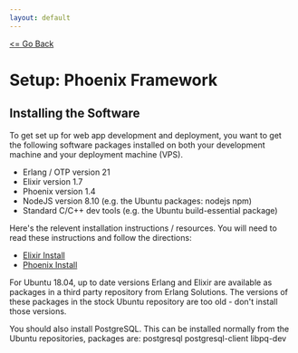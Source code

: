 ```yaml
---
layout: default
---
```


[<= Go Back](../)

# Setup: Phoenix Framework

## Installing the Software

To get set up for web app development and deployment, you want to get the
following software packages installed on both your development machine and your
deployment machine (VPS).

 - Erlang / OTP version 21
 - Elixir version 1.7
 - Phoenix version 1.4
 - NodeJS version 8.10 (e.g. the Ubuntu packages: nodejs npm)
 - Standard C/C++ dev tools (e.g. the Ubuntu build-essential package)

Here's the relevent installation instructions / resources. You will need to read
these instructions and follow the directions:

 - [Elixir Install](https://elixir-lang.org/install.html)
 - [Phoenix Install](https://hexdocs.pm/phoenix/installation.html)

For Ubuntu 18.04, up to date versions Erlang and Elixir are available as
packages in a third party repository from Erlang Solutions. The versions of
these packages in the stock Ubuntu repository are too old - don't install those
versions.

You should also install PostgreSQL. This can be installed normally from the
Ubuntu repositories, packages are: postgresql postgresql-client libpq-dev

